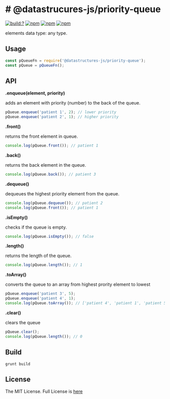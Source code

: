 # # @datastrucures-js/priority-queue

[![build:?](https://travis-ci.org/datastructures-js/priority-queue.svg?branch=master)](https://travis-ci.org/datastructures-js/priority-queue) 
[![npm](https://img.shields.io/npm/v/@datastructures-js/priority-queue.svg)](https://www.npmjs.com/package/@datastructures-js/priority-queue)
[![npm](https://img.shields.io/npm/dm/@datastructures-js/priority-queue.svg)](https://www.npmjs.com/package/@datastructures-js/priority-queue) [![npm](https://img.shields.io/badge/node-%3E=%206.0-blue.svg)](https://www.npmjs.com/package/@datastructures-js/priority-queue)

elements data type: any type.

## Usage
```js
const pQueueFn = require('@datastructures-js/priority-queue');
const pQueue = pQueueFn();
```

## API

**.enqueue(element, priority)** 

adds an element with priority (number) to the back of the queue.
```javascript
pQueue.enqueue('patient 1', 2); // lower priority
pQueue.enqueue('patient 2', 1); // higher priority
```

**.front()** 

returns the front element in queue.
```javascript
console.log(pQueue.front()); // patient 1
```

**.back()** 

returns the back element in the queue.
```javascript
console.log(pQueue.back()); // patient 3
```

**.dequeue()** 

dequeues the highest priority element from the queue.
```javascript
console.log(pQueue.dequeue()); // patient 2
console.log(pQueue.front()); // patient 1
```

**.isEmpty()** 

checks if the queue is empty.
```javascript
console.log(pQueue.isEmpty()); // false
```

**.length()** 

returns the length of the queue.
```javascript
console.log(pQueue.length()); // 1
```

**.toArray()** 

converts the queue to an array from highest prority element to lowest
```javascript
pQueue.enqueue('patient 3', 5);
pQueue.enqueue('patient 4', 1);
console.log(pQueue.toArray()); // ['patient 4', 'patient 1', 'patient 5']
```

**.clear()** 

clears the queue
```javascript
pQueue.clear();
console.log(pQueue.length()); // 0
```

## Build
```
grunt build
```

## License
The MIT License. Full License is [here](https://github.com/datastructures-js/queue/blob/master/LICENSE)
